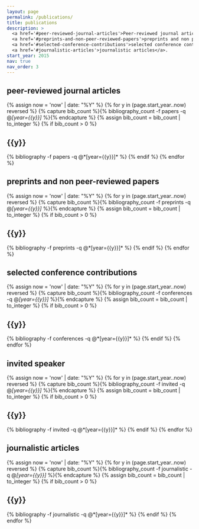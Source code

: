 ```yaml
---
layout: page
permalink: /publications/
title: publications
description: >
  <a href='#peer-reviewed-journal-articles'>Peer-reviewed journal articles</a>,
  <a href='#preprints-and-non-peer-reviewed-papers'>preprints and non peer-reviewed papers</a>,
  <a href='#selected-conference-contributions'>selected conference contributions</a>, and
  <a href='#journalistic-articles'>journalistic articles</a>.
start_year: 2015
nav: true
nav_order: 3
---
```

<script async src="https://badge.dimensions.ai/badge.js" charset="utf-8"></script>

## peer-reviewed journal articles

<div class="publications">

{% assign now = 'now' | date: "%Y" %}
{% for y in (page.start_year..now) reversed %}
  {% capture bib_count %}{% bibliography_count -f papers -q @*[year={{y}}]* %}{% endcapture %}
  {% assign bib_count = bib_count | to_integer %}
  {% if bib_count > 0 %}
  <h2 class="year">{{y}}</h2>
  {% bibliography -f papers -q @*[year={{y}}]* %}
  {% endif %}
{% endfor %}

</div>

## preprints and non peer-reviewed papers

<div class="publications">

{% assign now = 'now' | date: "%Y" %}
{% for y in (page.start_year..now) reversed %}
  {% capture bib_count %}{% bibliography_count -f preprints -q @*[year={{y}}]* %}{% endcapture %}
  {% assign bib_count = bib_count | to_integer %}
  {% if bib_count > 0 %}
  <h2 class="year">{{y}}</h2>
  {% bibliography -f preprints -q @*[year={{y}}]* %}
  {% endif %}
{% endfor %}

</div>

## selected conference contributions

<div class="publications">

{% assign now = 'now' | date: "%Y" %}
{% for y in (page.start_year..now) reversed %}
  {% capture bib_count %}{% bibliography_count -f conferences -q @*[year={{y}}]* %}{% endcapture %}
  {% assign bib_count = bib_count | to_integer %}
  {% if bib_count > 0 %}
  <h2 class="year">{{y}}</h2>
  {% bibliography -f conferences -q @*[year={{y}}]* %}
  {% endif %}
{% endfor %}

</div>

## invited speaker

<div class="publications">

{% assign now = 'now' | date: "%Y" %}
{% for y in (page.start_year..now) reversed %}
  {% capture bib_count %}{% bibliography_count -f invited -q @*[year={{y}}]* %}{% endcapture %}
  {% assign bib_count = bib_count | to_integer %}
  {% if bib_count > 0 %}
  <h2 class="year">{{y}}</h2>
  {% bibliography -f invited -q @*[year={{y}}]* %}
  {% endif %}
{% endfor %}

</div>

## journalistic articles

<div class="publications">

{% assign now = 'now' | date: "%Y" %}
{% for y in (page.start_year..now) reversed %}
  {% capture bib_count %}{% bibliography_count -f journalistic -q @*[year={{y}}]* %}{% endcapture %}
  {% assign bib_count = bib_count | to_integer %}
  {% if bib_count > 0 %}
  <h2 class="year">{{y}}</h2>
  {% bibliography -f journalistic -q @*[year={{y}}]* %}
  {% endif %}
{% endfor %}

</div>

